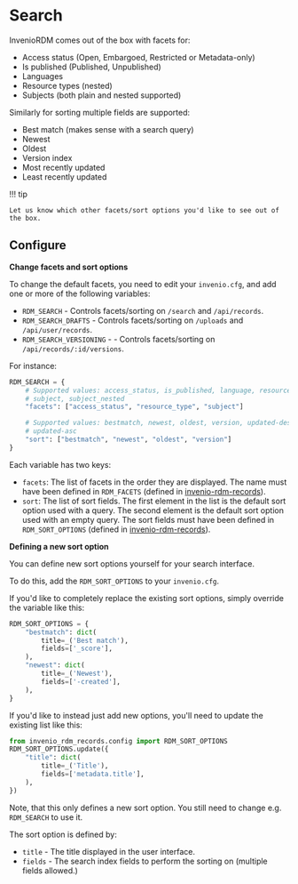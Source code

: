 # Search

InvenioRDM comes out of the box with facets for:

- Access status (Open, Embargoed, Restricted or Metadata-only)
- Is published (Published, Unpublished)
- Languages
- Resource types (nested)
- Subjects (both plain and nested supported)

Similarly for sorting multiple fields are supported:

- Best match (makes sense with a search query)
- Newest
- Oldest
- Version index
- Most recently updated
- Least recently updated

!!! tip

    Let us know which other facets/sort options you'd like to see out of the box.

## Configure

**Change facets and sort options**

To change the default facets, you need to edit your ``invenio.cfg``, and add one or
more of the following variables:

- ``RDM_SEARCH`` - Controls facets/sorting on ``/search`` and ``/api/records``.
- ``RDM_SEARCH_DRAFTS`` - Controls facets/sorting on ``/uploads`` and ``/api/user/records``.
- ``RDM_SEARCH_VERSIONING`` - - Controls facets/sorting on ``/api/records/:id/versions``.

For instance:

```python
RDM_SEARCH = {
    # Supported values: access_status, is_published, language, resource_type,
    # subject, subject_nested
    "facets": ["access_status", "resource_type", "subject"]

    # Supported values: bestmatch, newest, oldest, version, updated-desc,
    # updated-asc
    "sort": ["bestmatch", "newest", "oldest", "version"]
}
```

Each variable has two keys:

- ``facets``: The list of facets in the order they are displayed. The name must
  have been defined in ``RDM_FACETS`` (defined in [invenio-rdm-records](https://github.com/inveniosoftware/invenio-rdm-records/blob/master/invenio_rdm_records/config.py)).
- ``sort``: The list of sort fields. The first element in the list is the
  default sort option used with a query. The second element is the default sort
  option used with an empty query. The sort fields must have been defined in
  ``RDM_SORT_OPTIONS`` (defined in [invenio-rdm-records](https://github.com/inveniosoftware/invenio-rdm-records/blob/master/invenio_rdm_records/config.py)).


**Defining a new sort option**

You can define new sort options yourself for your search interface.

To do this, add the ``RDM_SORT_OPTIONS`` to your ``invenio.cfg``.

If you'd like to completely replace the existing sort options, simply override the
variable like this:

```python
RDM_SORT_OPTIONS = {
    "bestmatch": dict(
        title=_('Best match'),
        fields=['_score'],
    ),
    "newest": dict(
        title=_('Newest'),
        fields=['-created'],
    ),
}
```

If you'd like to instead just add new options, you'll need to update the
existing list like this:

```python
from invenio_rdm_records.config import RDM_SORT_OPTIONS
RDM_SORT_OPTIONS.update({
    "title": dict(
        title=_('Title'),
        fields=['metadata.title'],
    ),
})
```

Note, that this only defines a new sort option. You still need to change e.g.
``RDM_SEARCH`` to use it.

The sort option is defined by:

- ``title`` - The title displayed in the user interface.
- ``fields`` - The search index fields to perform the sorting on (multiple
  fields allowed.)

